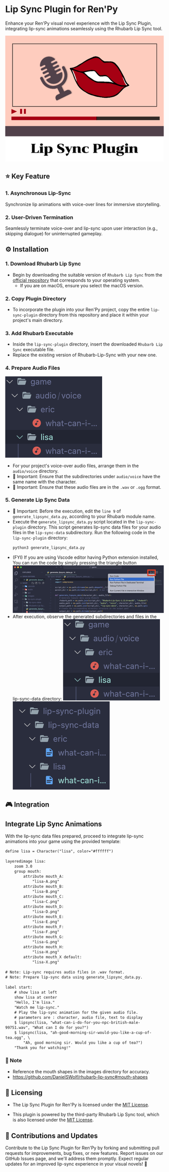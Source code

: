 # Lip Sync Plugin for Ren'Py

Enhance your Ren'Py visual novel experience with the Lip Sync Plugin, integrating lip-sync animations seamlessly using the Rhubarb Lip Sync tool.

![image](./README/thumbnail_lipsync.png)

## ⭐️ Key Feature

### 1. Asynchronous Lip-Sync

Synchronize lip animations with voice-over lines for immersive storytelling.

### 2. User-Driven Termination

Seamlessly terminate voice-over and lip-sync upon user interaction (e.g., skipping dialogue) for uninterrupted gameplay.

## ⚙️ Installation

### 1. Download Rhubarb Lip Sync

- Begin by downloading the suitable version of `Rhubarb Lip Sync` from the [official repository](https://github.com/DanielSWolf/rhubarb-lip-sync/releases) that corresponds to your operating system.
  - If you are on macOS, ensure you select the macOS version.

### 2. Copy Plugin Directory

- To incorporate the plugin into your Ren'Py project, copy the entire `lip-sync-plugin` directory from this repository and place it within your project's main directory.

### 3. Add Rhubarb Executable

- Inside the `lip-sync-plugin` directory, insert the downloaded `Rhubarb Lip Sync` executable file.
- Replace the existing version of Rhubarb-Lip-Sync with your new one.

### 4. Prepare Audio Files
![alt-text-1](./README/audio_dir.png "title-1")
- For your project's voice-over audio files, arrange them in the `audio/voice` directory.
- 🚨 Important: Ensure that the subdirectories under `audio/voice` have the same name with the character. 
- 🚨 Important: Ensure that these audio files are in the `.wav` or `.ogg` format.

### 5. Generate Lip Sync Data

- 🚨 Important: Before the execution, edit the `line 9` of `generate_lipsync_data.py`, according to your Rhubarb module name.
- Execute the `generate_lipsync_data.py` script located in the `lip-sync-plugin` directory. This script generates lip-sync data files for your audio files in the `lip-sync-data` subdirectory.
Run the following code in the `lip-sync-plugin` directory:
  ```bash
  python3 generate_lipsync_data.py
  ```
- (FYI) If you are using Vscode editor having Python extension installed, You can run the code by simply pressing the triangle button
  ![image](./README/vscode_howto_run_python_code.png)
- After execution, observe the generated subdirectories and files in the lip-sync-data directory:
  ![alt-text-1](./README/audio_dir.png "title-1")
  ![alt-text-2](./README/lipsync-data.png "title-1")

## 🎮 Integration

## Integrate Lip Sync Animations

With the lip-sync data files prepared, proceed to integrate lip-sync animations into your game using the provided template:

```renpy
define lisa = Character("lisa", color="#ffffff")

layeredimage lisa:
    zoom 3.0
    group mouth:
        attribute mouth_A:
            "lisa-A.png"
        attribute mouth_B:
            "lisa-B.png"
        attribute mouth_C:
            "lisa-C.png"
        attribute mouth_D:
            "lisa-D.png"
        attribute mouth_E:
            "lisa-E.png"
        attribute mouth_F:
            "lisa-F.png"
        attribute mouth_G:
            "lisa-G.png"
        attribute mouth_H:
            "lisa-H.png"
        attribute mouth_X default:
            "lisa-X.png"

# Note: Lip-sync requires audio files in .wav format.
# Note: Prepare lip-sync data using generate_lipsync_data.py.

label start:
    # show lisa at left
    show lisa at center
    "Hello, I'm lisa."
    "Watch me lip-sync."
    # Play the lip-sync animation for the given audio file.
    # parameters are : character, audio file, text to display
    $ lipsync(lisa, "what-can-i-do-for-you-npc-british-male-99751.wav", "What can I do for you?")
    $ lipsync(lisa, "ah-good-morning-sir-would-you-like-a-cup-of-tea.ogg", \
        "Ah, good morning sir. Would you like a cup of tea?")
    "Thank you for watching!"
```

### 🚨 Note
- Reference the mouth shapes in the images directory for accuracy.
- https://github.com/DanielSWolf/rhubarb-lip-sync#mouth-shapes

## 📜 Licensing

- The Lip Sync Plugin for Ren'Py is licensed under the [MIT License](LICENSE).

- This plugin is powered by the third-party Rhubarb Lip Sync tool, which is also licensed under the [MIT License](https://github.com/DanielSWolf/rhubarb-lip-sync/blob/master/LICENSE).

## 🙌 Contributions and Updates

Contribute to the Lip Sync Plugin for Ren'Py by forking and submitting pull requests for improvements, bug fixes, or new features. Report issues on our GitHub Issues page, and we'll address them promptly. Expect regular updates for an improved lip-sync experience in your visual novels! 🚀
